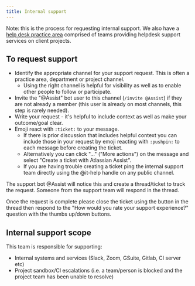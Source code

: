 ```yaml
---
title: Internal support
---
```


Note: this is the process for requesting internal support. We also have a [help desk practice area](../../practice-areas/help-desk/helpdesk.md) comprised of teams providing helpdesk support services on client projects.

## To request support

-   Identify the appropriate channel for your support request. This is often a practice area, department or project channel.
    -   Using the right channel is helpful for visibility as well as to enable other people to follow or participate.
-   Invite the "@Assist" bot user to this channel (`/invite @Assist`) if they are not already a member (this user is already on most channels, this step is rarely needed).
-   Write your request - it's helpful to include context as well as make your outcome/goal clear.
-   Emoji react with `:ticket:` to your message.
    -   If there is prior discussion that includes helpful context you can include those in your request by emoji reacting with `:pushpin:` to each message before creating the ticket.
    -   Alternatively you can click "..." ("More actions") on the message and select "Create a ticket with Atlassian Assist".
    -   If you are having trouble creating a ticket ping the internal support team directly using the @it-help handle on any public channel.

The support bot @Assist will notice this and create a thread/ticket to track the request. Someone from the support team will respond in the thread.

Once the request is complete please close the ticket using the button in the thread then respond to the "How would you rate your support experience?" question with the thumbs up/down buttons.

## Internal support scope

This team is responsible for supporting:

-   Internal systems and services (Slack, Zoom, GSuite, Gitlab, CI server etc)
-   Project sandbox/CI escalations (i.e. a team/person is blocked and the project team has been unable to resolve)
